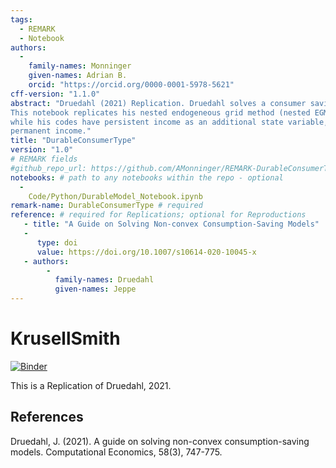 ```yaml
---
tags:
  - REMARK
  - Notebook
authors:
  -
    family-names: Monninger
    given-names: Adrian B. 
    orcid: "https://orcid.org/0000-0001-5978-5621"
cff-version: "1.1.0"
abstract: "Druedahl (2021) Replication. Druedahl solves a consumer saving model with durable and non-durable goods. 
This notebook replicates his nested endogeneous grid method (nested EGM) extended with an upper envelope step. Note that
while his codes have persistent income as an additional state variable, this replication only uses variables normalized by
permanent income."
title: "DurableConsumerType"
version: "1.0"
# REMARK fields
#github_repo_url: https://github.com/AMonninger/REMARK-DurableConsumerType
notebooks: # path to any notebooks within the repo - optional
  - 
    Code/Python/DurableModel_Notebook.ipynb
remark-name: DurableConsumerType # required 
reference: # required for Replications; optional for Reproductions
   - title: "A Guide on Solving Non-convex Consumption-Saving Models"
   - 
      type: doi
      value: https://doi.org/10.1007/s10614-020-10045-x
   - authors:
        -
          family-names: Druedahl
          given-names: Jeppe
---
```




# KrusellSmith

[![Binder](https://mybinder.org/badge_logo.svg)](https://mybinder.org/v2/gh/econ-ark/DurableConsumerType/HEAD)

This is a Replication of Druedahl, 2021.


## References

Druedahl, J. (2021). A guide on solving non-convex consumption-saving models. Computational Economics, 58(3), 747-775.
